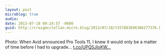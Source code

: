 ```yaml
---
layout: post
microblog: true
audio: 
date: 2013-07-18 09:24:57 -0600
guid: http://craigmcclellan.micro.blog/2013/07/18/t357883696386277376.html
---
```

Photo: When Avid announced Pro Tools 11, I knew it would only be a matter of time before I had to upgrade... [t.co/UPQ5JIoKW...](http://t.co/UPQ5JIoKWB)
